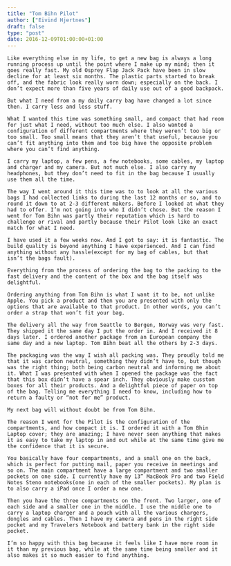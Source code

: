 ```yaml
---
title: "Tom Bihn Pilot"
author: ["Eivind Hjertnes"]
draft: false
type: "post"
date: 2016-12-09T01:00:00+01:00
---
```


<div class="HTML">
  <div></div>

<p>

</div>

```text
Like everything else in my life, to get a new bag is always a long running process up until the point where I make up my mind; then it goes really fast. My old Osprey Flap Jack Pack have been in slow decline for at least six months. The plastic parts started to break off, and the fabric look really worn down; especially on the back. I don’t expect more than five years of daily use out of a good backpack.
```

<div class="HTML">
  <div></div>

</p>

</div>

<div class="HTML">
  <div></div>

<p>

</div>

```text
But what I need from a my daily carry bag have changed a lot since then. I carry less and less stuff.
```

<div class="HTML">
  <div></div>

</p>

</div>

<div class="HTML">
  <div></div>

<p>

</div>

```text
What I wanted this time was something small, and compact that had room for just what I need, without too much else. I also wanted a configuration of different compartments where they weren’t too big or too small. Too small means that they aren’t that useful, because you can’t fit anything into them and too big have the opposite problem where you can’t find anything.
```

<div class="HTML">
  <div></div>

</p>

</div>

<div class="HTML">
  <div></div>

<p>

</div>

```text
I carry my laptop, a few pens, a few notebooks, some cables, my laptop and charger and my camera. But not much else. I also carry my headphones, but they don’t need to fit in the bag because I usually use them all the time.
```

<div class="HTML">
  <div></div>

</p>

</div>

<div class="HTML">
  <div></div>

<p>

</div>

```text
The way I went around it this time was to to look at all the various bags I had collected links to during the last 12 months or so, and to round it down to at 2-3 different makers. Before I looked at what they had to offer. I’m not going into who I didn’t chose. But the reason I went for Tom Bihn was partly their reputation which is hard to challenge or rival and partly because their Pilot look like an exact match for what I need.
```

<div class="HTML">
  <div></div>

</p>

</div>

<div class="HTML">
  <div></div>

<p>

</div>

```text
I have used it a few weeks now. And I got to say: it is fantastic. The build quality is beyond anything I have experienced. And I can find anything without any hassle(except for my bag of cables, but that isn’t the bags fault).
```

<div class="HTML">
  <div></div>

</p>

</div>

<div class="HTML">
  <div></div>

<p>

</div>

```text
Everything from the process of ordering the bag to the packing to the fast delivery and the content of the box and the bag itself was delightful.
```

<div class="HTML">
  <div></div>

</p>

</div>

<div class="HTML">
  <div></div>

<p>

</div>

```text
Ordering anything from Tom Bihn is what I want it to be, not unlike Apple. You pick a product and then you are presented with only the options that are available to that product. In other words, you can’t order a strap that won’t fit your bag.
```

<div class="HTML">
  <div></div>

</p>

</div>

<div class="HTML">
  <div></div>

<p>

</div>

```text
The delivery all the way from Seattle to Bergen, Norway was very fast. They shipped it the same day I put the order in. And I received it 8 days later. I ordered another package from an European company the same day and a new laptop. Tom Bihn beat all the others by 2-3 days.
```

<div class="HTML">
  <div></div>

</p>

</div>

<div class="HTML">
  <div></div>

<p>

</div>

```text
The packaging was the way I wish all packing was. They proudly told me that it was carbon neutral, something they didn’t have to, but though was the right thing; both being carbon neutral and informing me about it. What I was presented with when I opened the package was the fact that this box didn’t have a spear inch. They obviously make cusstom boxes for all their products. And a delightful piece of paper on top of the bag. Telling me everything I need to know, including how to return a faulty or “not for me” product.
```

<div class="HTML">
  <div></div>

</p>

</div>

<div class="HTML">
  <div></div>

<p>

</div>

```text
My next bag will without doubt be from Tom Bihn.
```

<div class="HTML">
  <div></div>

</p>

</div>

<div class="HTML">
  <div></div>

<p>

</div>

```text
The reason I went for the Pilot is the configuration of the compartments, and how compact it is. I ordered it with a Tom Bhin Laptop cover; they are amazing; I have never seen anything that makes it as easy to take my laptop in and out while at the same time give me the confidence that it is secure.
```

<div class="HTML">
  <div></div>

</p>

</div>

<div class="HTML">
  <div></div>

<p>

</div>

```text
You basically have four compartments, and a small one on the back, which is perfect for putting mail, paper you receive in meetings and so on. The main compartment have a large compartment and two smaller pockets on one side. I currently have my 13” MacBook Pro and two Field Notes Steno notebooks(one in each of the smaller pockets). My plan is to also carry a iPad once I order a new one.
```

<div class="HTML">
  <div></div>

</p>

</div>

<div class="HTML">
  <div></div>

<p>

</div>

```text
Then you have the three compartments on the front. Two larger, one of each side and a smaller one in the middle. I use the middle one to carry a laptop charger and a pouch with all the various chargers, dongles and cables. Then I have my camera and pens in the right side pocket and my Travelers Notebook and battery bank in the right side pocket.
```

<div class="HTML">
  <div></div>

</p>

</div>

<div class="HTML">
  <div></div>

<p>

</div>

```text
I’m so happy with this bag because it feels like I have more room in it than my previous bag, while at the same time being smaller and it also makes it so much easier to find anything.
```

<div class="HTML">
  <div></div>

</p>

</div>
